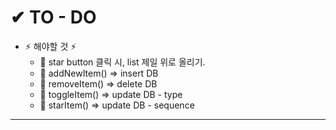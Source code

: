 # ✔ TO - DO

- ⚡ 해야할 것 ⚡
  - 🥨 star button 클릭 시, list 제일 위로 올리기.
  - 🥨 addNewItem() => insert DB
  - 🥨 removeItem() => delete DB
  - 🥨 toggleItem() => update DB - type
  - 🥨 starItem() => update DB - sequence
  
----------------------- 
